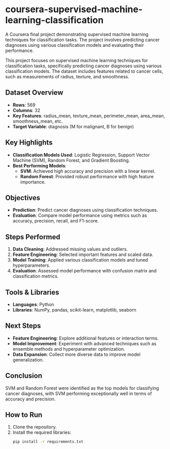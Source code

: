 # coursera-supervised-machine-learning-classification
A Coursera final project demonstrating supervised machine learning techniques for classification tasks. The project involves predicting cancer diagnoses using various classification models and evaluating their performance.

This project focuses on supervised machine learning techniques for classification tasks, specifically predicting cancer diagnoses using various classification models. The dataset includes features related to cancer cells, such as measurements of radius, texture, and smoothness.

## Dataset Overview
- **Rows**: 569
- **Columns**: 32
- **Key Features**: radius_mean, texture_mean, perimeter_mean, area_mean, smoothness_mean, etc.
- **Target Variable**: diagnosis (M for malignant, B for benign)

## Key Highlights
- **Classification Models Used**: Logistic Regression, Support Vector Machine (SVM), Random Forest, and Gradient Boosting.
- **Best Performing Models**:
  - **SVM**: Achieved high accuracy and precision with a linear kernel.
  - **Random Forest**: Provided robust performance with high feature importance.

## Objectives
- **Prediction**: Predict cancer diagnoses using classification techniques.
- **Evaluation**: Compare model performance using metrics such as accuracy, precision, recall, and F1-score.

## Steps Performed
1. **Data Cleaning**: Addressed missing values and outliers.
2. **Feature Engineering**: Selected important features and scaled data.
3. **Model Training**: Applied various classification models and tuned hyperparameters.
4. **Evaluation**: Assessed model performance with confusion matrix and classification metrics.

## Tools & Libraries
- **Languages**: Python
- **Libraries**: NumPy, pandas, scikit-learn, matplotlib, seaborn

## Next Steps
- **Feature Engineering**: Explore additional features or interaction terms.
- **Model Improvement**: Experiment with advanced techniques such as ensemble methods and hyperparameter optimization.
- **Data Expansion**: Collect more diverse data to improve model generalization.

## Conclusion
SVM and Random Forest were identified as the top models for classifying cancer diagnoses, with SVM performing exceptionally well in terms of accuracy and precision.

## How to Run
1. Clone the repository.
2. Install the required libraries:
   ```bash
   pip install -r requirements.txt
